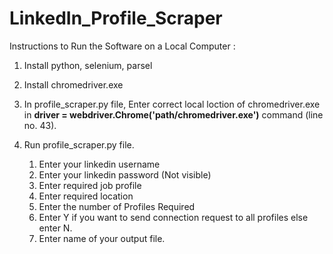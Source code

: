 # LinkedIn_Profile_Scraper
Instructions to Run the Software on a Local Computer :
1. Install python, selenium, parsel

2. Install chromedriver.exe

3. In profile_scraper.py file, Enter correct local loction of chromedriver.exe in **driver = webdriver.Chrome('path/chromedriver.exe')** command (line no. 43).

4. Run profile_scraper.py file.
    1) Enter your linkedin username
    2) Enter your linkedin password (Not visible)
    3) Enter required job profile
    4) Enter required location
    5) Enter the number of Profiles Required
    6) Enter Y if you want to send connection request to all profiles else enter N.
    7) Enter name of your output file.
